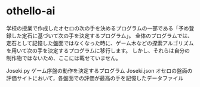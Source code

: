 # othello-ai
学校の授業で作成したオセロの次の手を決めるプログラムの一部である「予め登録した定石に基づいて次の手を決定するプログラム」。
全体のプログラムでは、定石として記憶した盤面ではなくなった時に、ゲーム木などの探索アルゴリズムを用いて次の手を決定するプログラムに移行します。
しかし、それらは自分の制作物ではないため、ここには載せていません。


Joseki.py
  ゲーム序盤の動作を決定するプログラム
Joseki.json
  オセロの盤面の評価サイトにおいて，各盤面での評価が最高の手を記憶したデータファイル

